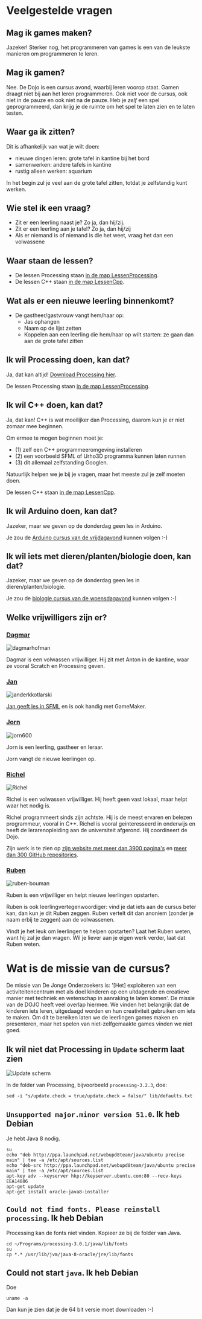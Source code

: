 # Veelgestelde vragen

## Mag ik games maken?

Jazeker! Sterker nog, het programmeren van games is een van de leukste manieren om programmeren te leren.

## Mag ik gamen?

Nee. De Dojo is een cursus avond, waarbij leren voorop staat. Gamen draagt niet bij aan het leren programmeren.
Ook niet voor de cursus, ook niet in de pauze en ook niet na de pauze.
Heb je *zelf* een spel geprogrammeerd, dan krijg je de ruimte om het spel te laten zien en te laten testen.

## Waar ga ik zitten?

Dit is afhankelijk van wat je wilt doen:

  * nieuwe dingen leren: grote tafel in kantine bij het bord
  * samenwerken: andere tafels in kantine
  * rustig alleen werken: aquarium

In het begin zul je veel aan de grote tafel zitten, totdat je zelfstandig kunt werken.

## Wie stel ik een vraag?

  * Zit er een leerling naast je? Zo ja, dan hij/zij.
  * Zit er een leerling aan je tafel? Zo ja, dan hij/zij
  * Als er niemand is of niemand is die het weet, vraag het dan een volwassene

## Waar staan de lessen?

 * De lessen Processing staan [in de map LessenProcessing](LessenProcessing/README.md).
 * De lessen C++ staan [in de map LessenCpp](LessenCpp/README.md).

## Wat als er een nieuwe leerling binnenkomt?

 * De gastheer/gastvrouw vangt hem/haar op:
    * Jas ophangen
    * Naam op de lijst zetten
    * Koppelen aan een leerling die hem/haar op wilt starten: ze gaan dan aan de grote tafel zitten

## Ik wil Processing doen, kan dat?

Ja, dat kan altijd! [Download Processing hier](https://processing.org/download/).

De lessen Processing staan [in de map LessenProcessing](LessenProcessing/README.md).

## Ik wil C++ doen, kan dat?

Ja, dat kan! C++ is wat moeilijker dan Processing, daarom kun je er niet zomaar mee beginnen. 

Om ermee te mogen beginnen moet je:
  * (1) zelf een C++ programmeeromgeving installeren 
  * (2) een voorbeeld SFML of Urho3D programma kunnen laten runnen 
  * (3) dit allemaal zelfstanding Googlen. 

Natuurlijk helpen we je bij je vragen, maar het meeste zul je zelf moeten doen.

De lessen C++ staan [in de map LessenCpp](LessenCpp/README.md).

## Ik wil Arduino doen, kan dat?

Jazeker, maar we geven op de donderdag geen les in Arduino.

Je zou de [Arduino cursus van de vrijdagavond](https://github.com/richelbilderbeek/ArduinoCourse)
kunnen volgen :-)

## Ik wil iets met dieren/planten/biologie doen, kan dat?

Jazeker, maar we geven op de donderdag geen les in dieren/planten/biologie.

Je zou de [biologie cursus van de woensdagavond](https://github.com/DIYbioCourse/BioCourse)
kunnen volgen :-)

## Welke vrijwilligers zijn er?

### [Dagmar](https://github.com/dagmarhofman)

![dagmarhofman](Images/dagmarhofman.jpg)

Dagmar is een volwassen vrijwilliger. Hij zit met Anton in de kantine, waar ze vooral Scratch en Processing geven.

### [Jan](https://github.com/janderkkotlarski)

![janderkkotlarski](Images/Photo_March_2017_Small.png)

[Jan geeft les in SFML](https://github.com/janderkkotlarski/Cplusplus-with-SFML-course) en is ook handig
met GameMaker.

### [Jorn](https://github.com/jorn600)

![jorn600](Images/jorn600.jpg)

Jorn is een leerling, gastheer en leraar. 

Jorn vangt de nieuwe leerlingen op.

### [Richel](https://github.com/richelbilderbeek)

![Richel](Images/Richel.png)

Richel is een volwassen vrijwilliger. Hij heeft geen vast lokaal, maar helpt waar het nodig is.

Richel programmeert sinds zijn achtste. Hij is de meest ervaren en belezen programmeur, vooral in C++.
Richel is vooral geinteresseerd in onderwijs en heeft de lerarenopleiding aan de universiteit afgerond.
Hij coordineert de Dojo.

Zijn werk is te zien op [zijn website met meer dan 3900 pagina's](http://richelbilderbeek.nl) en [meer dan 300 GitHub repositories](https://github.com/richelbilderbeek?tab=repositories).

### [Ruben](https://github.com/ruben-bouman)

![ruben-bouman](Images/ruben-bouman.png)

Ruben is een vrijwilliger en helpt nieuwe leerlingen opstarten. 

Ruben is ook leerlingvertegenwoordiger: vind je dat iets aan
de cursus beter kan, dan kun je dit Ruben zeggen. Ruben vertelt
dit dan anoniem (zonder je naam erbij te zeggen) aan de volwassenen.

Vindt je het leuk om leerlingen te helpen opstarten? Laat het
Ruben weten, want hij zal je dan vragen. Wil je liever aan je
eigen werk verder, laat dat Ruben weten.

# Wat is de missie van de cursus?

De missie van De Jonge Onderzoekers is: '[Het] exploiteren van een activiteitencentrum met als doel kinderen op een uitdagende en creatieve manier met techniek en wetenschap in aanraking te laten komen'. De missie van de DOJO heeft veel overlap hiermee. We vinden het belangrijk dat de kinderen iets leren, uitgedaagd worden en hun creativiteit gebruiken om iets te maken. Om dit te bereiken laten we de leerlingen games maken en presenteren, maar het spelen van niet-zelfgemaakte games vinden we niet goed.

## Ik wil niet dat Processing in `Update` scherm laat zien

![Update scherm](Images/Update.png)

In de folder van Processing, bijvoorbeeld `processing-3.2.3`, doe:

```
sed -i "s/update.check = true/update.check = false/" lib/defaults.txt
```

## `Unsupported major.minor version 51.0`. Ik heb Debian

Je hebt Java 8 nodig.

```
su
echo "deb http://ppa.launchpad.net/webupd8team/java/ubuntu precise main" | tee -a /etc/apt/sources.list
echo "deb-src http://ppa.launchpad.net/webupd8team/java/ubuntu precise main" | tee -a /etc/apt/sources.list
apt-key adv --keyserver hkp://keyserver.ubuntu.com:80 --recv-keys EEA14886
apt-get update
apt-get install oracle-java8-installer
```


## `Could not find fonts. Please reinstall processing`. Ik heb Debian

Processing kan de fonts niet vinden. Kopieer ze bij de folder van Java.

```
cd ~/Programs/processing-3.0.1/java/lib/fonts
su
cp *.* /usr/lib/jvm/java-8-oracle/jre/lib/fonts
```

## Could not start `java`. Ik heb Debian

Doe

```
uname -a
```

Dan kun je zien dat je de 64 bit versie moet downloaden :-)
